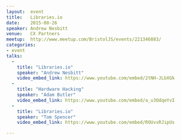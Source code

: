 ```yaml
---
layout:  event
title:   Libraries.io
date:    2015-08-26
speaker: Andrew Nesbitt
venue:   CX Partners
meetup:  http://www.meetup.com/BristolJS/events/221346883/
categories:
- event
talks:
  -
    title: "Libraries.io"
    speaker: "Andrew Nesbitt"
    video_embed_link: https://www.youtube.com/embed/2tNH-JLbXGk
  -
    title: "Hardware Hacking"
    speaker: "Adam Butler"
    video_embed_link: https://www.youtube.com/embed/a_u3OdqeYvI
  -
    title: "Libraries.io"
    speaker: "Tom Spencer"
    video_embed_link: https://www.youtube.com/embed/ROUvsRJipUs

---
```

